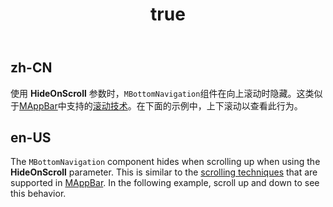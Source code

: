 ﻿---
order: 0
title:
  zh-CN: 滚动时隐藏
  en-US: Hide on scroll
---

## zh-CN

使用 **HideOnScroll** 参数时，`MBottomNavigation`组件在向上滚动时隐藏。这类似于[MAppBar](/components/app-bars)中支持的[滚动技术](https://material.io/archive/guidelines/patterns/scrolling-techniques.html)。在下面的示例中，上下滚动以查看此行为。

## en-US

The `MBottomNavigation` component hides when scrolling up when using the **HideOnScroll** parameter. This is similar to the [scrolling techniques](https://material.io/archive/guidelines/patterns/scrolling-techniques.html) that are supported in [MAppBar](/components/app-bars). In the following example, scroll up and down to see this behavior.

